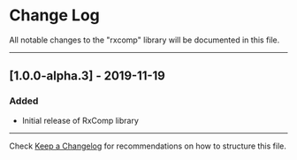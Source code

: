 # Change Log
All notable changes to the "rxcomp" library will be documented in this file.

---

## [1.0.0-alpha.3] - 2019-11-19
### Added
- Initial release of RxComp library

---

Check [Keep a Changelog](http://keepachangelog.com/) for recommendations on how to structure this file.
